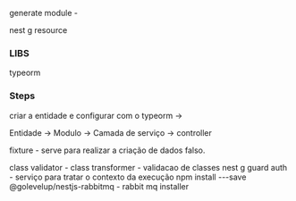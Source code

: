 generate module - 

nest g resource

<!-- Já importa normalmente quando importa dessa maneira -->

### LIBS

typeorm

### Steps

criar a entidade e configurar com o typeorm ->

Entidade -> Modulo  -> Camada de serviço -> controller

fixture - serve para realizar a criação de dados falso.


class validator - class transformer - validacao de classes
nest g guard auth - serviço para tratar o contexto da execução
npm install ---save @golevelup/nestjs-rabbitmq - rabbit mq installer